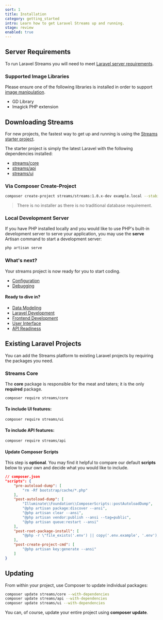 ```yaml
---
sort: 1
title: Installation
category: getting_started
intro: Learn how to get Laravel Streams up and running.
stage: review
enabled: true
---
```


## Server Requirements
    
To run Laravel Streams you will need to meet [Laravel server requirements](https://laravel.com/docs/deployment#server-requirements).

### Supported Image Libraries

Please ensure one of the following libraries is installed in order to support [image manipulation](/docs/core/images).

- GD Library
- Imagick PHP extension


## Downloading Streams

For new projects, the fastest way to get up and running is using the [Streams starter project](https://github.com/laravel-streams/streams).

The starter project is simply the latest Laravel with the following dependencies installed:

- [streams/core](/docs/core/introduction)
- [streams/api](/docs/api/introduction)
- [streams/ui](/docs/ui/introduction)

### Via Composer Create-Project

```bash
composer create-project streams/streams:1.0.x-dev example.local --stability=dev
```

> There is no installer as there is no traditional database requirement.

### Local Development Server

If you have PHP installed locally and you would like to use PHP's built-in development server to serve your application, you may use the **serve** Artisan command to start a development server:

```bash
php artisan serve
```

### What's next?

Your streams project is now ready for you to start coding.

- [Configuration](configuration)
- [Debugging](debugging)

#### Ready to dive in?

- [Data Modeling](streams)
- [Laravel Development](core)
- [Frontend Development](frontend)
- [User Interface](ui)
- [API Readiness](api)

## Existing Laravel Projects

You can add the Streams platform to existing Laravel projects by requiring the packages you need.

### Streams Core

The **core** package is responsible for the meat and taters; it is the only **required** package.

```bash
composer require streams/core
```

#### To include UI features:

```bash
composer require streams/ui
```

#### To include API features:

```bash
composer require streams/api
```

#### Update Composer Scripts

This step is **optional**. You may find it helpful to compare our default **scripts** below to your own and decide what you would like to include.

```json
// composer.json
"scripts": {
    "pre-autoload-dump": [
        "rm -Rf bootstrap/cache/*.php"
    ],
    "post-autoload-dump": [
        "Illuminate\\Foundation\\ComposerScripts::postAutoloadDump",
        "@php artisan package:discover --ansi",
        "@php artisan clear --ansi",
        "@php artisan vendor:publish --ansi --tag=public",
        "@php artisan queue:restart --ansi"
    ],
    "post-root-package-install": [
        "@php -r \"file_exists('.env') || copy('.env.example', '.env');\""
    ],
    "post-create-project-cmd": [
        "@php artisan key:generate --ansi"
    ]
}
```


## Updating
From within your project, use Composer to update individual packages:

```bash
composer update streams/core --with-dependencies
composer update streams/api --with-dependencies
composer update streams/ui --with-dependencies
```

You can, of course, update your entire project using **composer update**.
